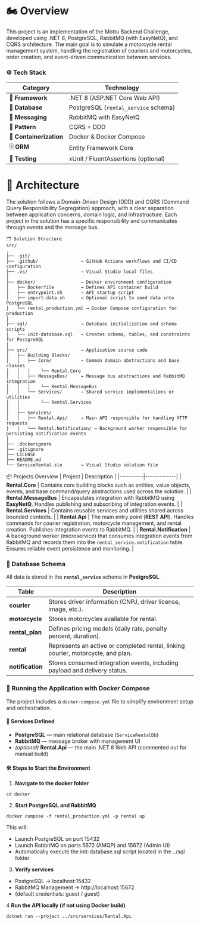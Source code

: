 # 🏍️ Overview
This project is an implementation of the Mottu Backend Challenge, developed using .NET 8, PostgreSQL, RabbitMQ (with EasyNetQ), and CQRS architecture.
The main goal is to simulate a motorcycle rental management system, handling the registration of couriers and motorcycles, order creation, and event-driven communication between services.

### ⚙️ Tech Stack

| Category | Technology |
|-----------|-------------|
| 🧱 **Framework** | .NET 8 (ASP.NET Core Web API) |
| 🐘 **Database** | PostgreSQL (`rental_service` schema) |
| 📨 **Messaging** | RabbitMQ with EasyNetQ |
| 🧩 **Pattern** | CQRS + DDD |
| 🐳 **Containerization** | Docker & Docker Compose |
| 🗄️ **ORM** | Entity Framework Core |
| 🧪 **Testing** | xUnit / FluentAssertions (optional) |


# 🧱 Architecture

The solution follows a Domain-Driven Design (DDD) and CQRS (Command Query Responsibility Segregation) approach, with a clear separation between application concerns, domain logic, and infrastructure.
Each project in the solution has a specific responsibility and communicates through events and the message bus.

```
🗂️ Solution Structure
src/
.
├── .git/                   
├── .github/                → GitHub Actions workflows and CI/CD configuration
├── .vs/                    → Visual Studio local files
│
├── docker/                 → Docker environment configuration
│   ├── Dockerfile          → Defines API container build
│   ├── entrypoint.sh       → API startup script
│   ├── import-data.sh      → Optional script to seed data into PostgreSQL
│   └── rental_production.yml → Docker Compose configuration for production
│
├── sql/                    → Database initialization and schema scripts
│   └── init-database.sql   → Creates schema, tables, and constraints for PostgreSQL
│
├── src/                    → Application source code
│   ├── Building Blocks/
│   │   ├── Core/           → Common domain abstractions and base classes
│   │   │    └── Rental.Core
│   │   ├── MessageBus/     → Message bus abstractions and RabbitMQ integration
│   │   │    └── Rental.MessageBus
│   │   └── Services/       → Shared service implementations or utilities
│   │        └── Rental.Services
│   │
│   ├── Services/
│   │   ├── Rental.Api/     → Main API responsible for handling HTTP requests
│   │   └── Rental.Notification/ → Background worker responsible for persisting notification events
│
├── .dockerignore           
├── .gitignore              
├── LICENSE                 
├── README.md               
└── ServiceRental.sln       → Visual Studio solution file

```

📦 Projects Overview
| Project | Description |
|----------|-------------|
| **Rental.Core** | Contains core building blocks such as entities, value objects, events, and base command/query abstractions used across the solution. |
| **Rental.MessageBus** | Encapsulates integration with RabbitMQ using **EasyNetQ**. Handles publishing and subscribing of integration events. |
| **Rental.Services** | Contains reusable services and utilities shared across bounded contexts. |
| **Rental.Api** | The main entry point (**REST API**). Handles commands for courier registration, motorcycle management, and rental creation. Publishes integration events to RabbitMQ. |
| **Rental.Notification** | A background worker (microservice) that consumes integration events from RabbitMQ and records them into the `rental_service.notification` table. Ensures reliable event persistence and monitoring. |


### 🐘 Database Schema

All data is stored in the **`rental_service`** schema in **PostgreSQL**.

| Table | Description |
|--------|-------------|
| **courier** | Stores driver information (CNPJ, driver license, image, etc.). |
| **motorcycle** | Stores motorcycles available for rental. |
| **rental_plan** | Defines pricing models (daily rate, penalty percent, duration). |
| **rental** | Represents an active or completed rental, linking courier, motorcycle, and plan. |
| **notification** | Stores consumed integration events, including payload and delivery status. |


### 🐳 Running the Application with Docker Compose

The project includes a `docker-compose.yml` file to simplify environment setup and orchestration.

#### 🧩 Services Defined
- **PostgreSQL** — main relational database (`ServiceRentalDb`)  
- **RabbitMQ** — message broker with management UI  
- *(optional)* **Rental.Api** — the main .NET 8 Web API (commented out for manual build)

#### 🛠️ Steps to Start the Environment

1. **Navigate to the docker folder**
```
cd docker
```

2. **Start PostgreSQL and RabbitMQ**
```
docker compose -f rental_production.yml -p rental up
```
This will:

- Launch PostgreSQL on port 15432
- Launch RabbitMQ on ports 5672 (AMQP) and 15672 (Admin UI)
- Automatically execute the init-database.sql script located in the ../sql folder

3. **Verify services**
- PostgreSQL → localhost:15432
- RabbitMQ Management → http://localhost:15672
- (default credentials: guest / guest)


4 **Run the API locally (if not using Docker build)**
```
dotnet run --project ../src/services/Rental.Api
````


